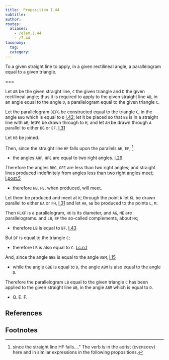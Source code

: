 ```yaml
---
title:  Proposition I.44
subtitle:
author:
routes:
  aliases:
    - /elem.1.44
    - /I.44
taxonomy:
  tag:
  category:
---
```


To a given straight line to apply, in a given rectilineal angle, a parallelogram equal to a given triangle.

===

Let `AB` be the given straight line, `C` the given triangle and `D` the given rectilineal angle; thus it is required to apply to the given straight line `AB`, in an angle equal to the angle `D`, a parallelogram equal to the given triangle `C`.

Let the parallelogram `BEFG` be constructed equal to the triangle `C`, in the angle `EBG` which is equal to `D` [I.42]; let it be placed so that `BE` is in a straight line with `AB`; let<pb n="342"/>`FG` be drawn through to `H`, and let `AH` be drawn through `A` parallel to either `BG` or `EF`. [I.31]

Let `HB` be joined. 

Then, since the straight line `HF` falls upon the parallels `AH`, `EF`, [^I.44:1]

- the angles `AHF`, `HFE` are equal to two right angles. [I.29]

Therefore the angles `BHG`, `GFE` are less than two right angles; and straight lines produced indefinitely from angles less than two right angles meet; [I.post.5] 

- therefore `HB`, `FE`, when produced, will meet.

Let them be produced and meet at `K`; through the point `K` let `KL` be drawn parallel to either `EA` or `FH`, [I.31] and let `HA`, `GB` be produced to the points `L`, `M`. 

Then `HLKF` is a parallelogram, `HK` is its diameter, and `AG`, `ME` are parallelograms. and `LB`, `BF` the so-called complements, about `HK`; 

- therefore `LB` is equal to `BF`. [I.43]

But `BF` is equal to the triangle `C`; 

- therefore `LB` is also equal to `C`. [I.c.n.1]

And, since the angle `GBE` is equal to the angle `ABM`, [I.15] 

- while the angle `GBE` is equal to `D`, the angle `ABM` is also equal to the angle `D`.

Therefore the parallelogram `LB` equal to the given triangle `C` has been applied to the given straight line `AB`, in the angle `ABM` which is equal to `D`.

- Q. E. F.

## References

[I.15]: /elem.1.15 "Book 1 - Proposition 15"
[I.29]: /elem.1.29 "Book 1 - Proposition 29"
[I.31]: /elem.1.31 "Book 1 - Proposition 31"
[I.42]: /elem.1.42 "Book 1 - Proposition 42"
[I.43]: /elem.1.43 "Book 1 - Proposition 43"
[I.post.5]: /elem.1.post.5 "Book 1 - Postulate 5"
[I.c.n.1]: /elem.1.c.n.1 "Book 1 - Common Notion 1"

## Footnotes

[^I.44:1]:since the straight line HF falls...."
    The verb is in the aorist (<foreign lang="greek">ὲνέπεσεν</foreign>) here and in similar expressions in the following propositions.
